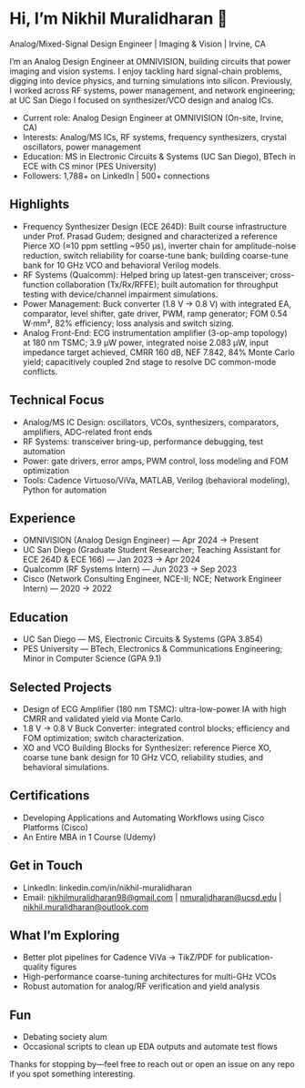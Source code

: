 # Hi, I’m Nikhil Muralidharan 👋

Analog/Mixed-Signal Design Engineer | Imaging & Vision | Irvine, CA

I’m an Analog Design Engineer at OMNIVISION, building circuits that power imaging and vision systems. I enjoy tackling hard signal-chain problems, digging into device physics, and turning simulations into silicon. Previously, I worked across RF systems, power management, and network engineering; at UC San Diego I focused on synthesizer/VCO design and analog ICs.

- Current role: Analog Design Engineer at OMNIVISION (On-site, Irvine, CA)
- Interests: Analog/MS ICs, RF systems, frequency synthesizers, crystal oscillators, power management
- Education: MS in Electronic Circuits & Systems (UC San Diego), BTech in ECE with CS minor (PES University)
- Followers: 1,788+ on LinkedIn | 500+ connections

## Highlights

- Frequency Synthesizer Design (ECE 264D): Built course infrastructure under Prof. Prasad Gudem; designed and characterized a reference Pierce XO (≈10 ppm settling ~950 µs), inverter chain for amplitude-noise reduction, switch reliability for coarse-tune bank; building coarse-tune bank for 10 GHz VCO and behavioral Verilog models.
- RF Systems (Qualcomm): Helped bring up latest-gen transceiver; cross-function collaboration (Tx/Rx/RFFE); built automation for throughput testing with device/channel impairment simulations.
- Power Management: Buck converter (1.8 V → 0.8 V) with integrated EA, comparator, level shifter, gate driver, PWM, ramp generator; FOM 0.54 W·mm², 82% efficiency; loss analysis and switch sizing.
- Analog Front-End: ECG instrumentation amplifier (3-op-amp topology) at 180 nm TSMC; 3.9 µW power, integrated noise 2.083 µW, input impedance target achieved, CMRR 160 dB, NEF 7.842, 84% Monte Carlo yield; capacitively coupled 2nd stage to resolve DC common-mode conflicts.

## Technical Focus

- Analog/MS IC Design: oscillators, VCOs, synthesizers, comparators, amplifiers, ADC-related front ends
- RF Systems: transceiver bring-up, performance debugging, test automation
- Power: gate drivers, error amps, PWM control, loss modeling and FOM optimization
- Tools: Cadence Virtuoso/ViVa, MATLAB, Verilog (behavioral modeling), Python for automation

## Experience

- OMNIVISION (Analog Design Engineer) — Apr 2024 → Present
- UC San Diego (Graduate Student Researcher; Teaching Assistant for ECE 264D & ECE 166) — Jan 2023 → Apr 2024
- Qualcomm (RF Systems Intern) — Jun 2023 → Sep 2023
- Cisco (Network Consulting Engineer, NCE-II; NCE; Network Engineer Intern) — 2020 → 2022

## Education

- UC San Diego — MS, Electronic Circuits & Systems (GPA 3.854)
- PES University — BTech, Electronics & Communications Engineering; Minor in Computer Science (GPA 9.1)

## Selected Projects

- Design of ECG Amplifier (180 nm TSMC): ultra-low-power IA with high CMRR and validated yield via Monte Carlo.
- 1.8 V → 0.8 V Buck Converter: integrated control blocks; efficiency and FOM optimization; switch characterization.
- XO and VCO Building Blocks for Synthesizer: reference Pierce XO, coarse tune bank design for 10 GHz VCO, reliability studies, and behavioral simulations.

## Certifications

- Developing Applications and Automating Workflows using Cisco Platforms (Cisco)
- An Entire MBA in 1 Course (Udemy)

## Get in Touch

- LinkedIn: linkedin.com/in/nikhil-muralidharan
- Email: nikhilmuralidharan98@gmail.com | nmuralidharan@ucsd.edu | nikhil.muralidharan@outlook.com

## What I’m Exploring

- Better plot pipelines for Cadence ViVa → TikZ/PDF for publication-quality figures
- High-performance coarse-tuning architectures for multi-GHz VCOs
- Robust automation for analog/RF verification and yield analysis

## Fun

- Debating society alum
- Occasional scripts to clean up EDA outputs and automate test flows

Thanks for stopping by—feel free to reach out or open an issue on any repo if you spot something interesting.
